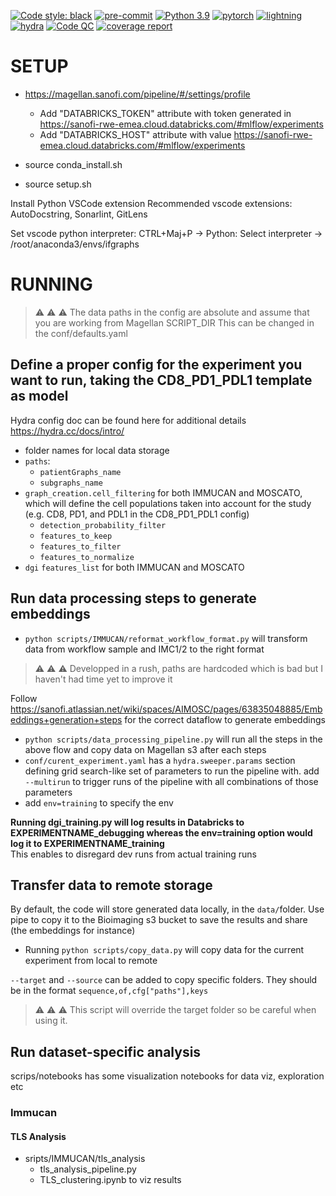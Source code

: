 [![Code style: black](https://img.shields.io/badge/code%20style-black-000000.svg)](https://github.com/psf/black)
[![pre-commit](https://img.shields.io/badge/pre--commit-enabled-brightgreen?logo=pre-commit&logoColor=white)](https://github.com/pre-commit/pre-commit)
[![Python 3.9](https://img.shields.io/badge/python-3.9-blue.svg)](https://www.python.org/downloads/release/python-390/)
[![pytorch](https://img.shields.io/badge/PyTorch_1.11+-ee4c2c?logo=pytorch&logoColor=white)](https://pytorch.org/get-started/locally/)
[![lightning](https://img.shields.io/badge/-Lightning_1.6+-792ee5?logo=pytorchlightning&logoColor=white)](https://pytorchlightning.ai/)
[![hydra](https://img.shields.io/badge/Config-Hydra_1.2-89b8cd)](https://hydra.cc/)
[![Code QC](https://github.com/Sanofi-GitHub/aida-imaging-graphanalysis/actions/workflows/on-push.yaml/badge.svg)](https://github.com/Sanofi-GitHub/aida-imaging-graphanalysis/actions/workflows/on-push.yaml)
[![coverage report](https://magellan-git.sanofi.com/root/ifgraphanalysis/badges/master/coverage.svg)](https://magellan-git.sanofi.com/root/ifgraphanalysis/commits/master)
# SETUP
- https://magellan.sanofi.com/pipeline/#/settings/profile 
  - Add "DATABRICKS_TOKEN" attribute with token generated in https://sanofi-rwe-emea.cloud.databricks.com/#mlflow/experiments
  - Add "DATABRICKS_HOST" attribute with value https://sanofi-rwe-emea.cloud.databricks.com/#mlflow/experiments

- source conda_install.sh
- source setup.sh

Install Python VSCode extension
Recommended vscode extensions: AutoDocstring, Sonarlint, GitLens

Set vscode python interpreter: CTRL+Maj+P -> Python: Select interpreter -> /root/anaconda3/envs/ifgraphs

# RUNNING

> :warning: :warning: :warning: The data paths in the config are absolute and assume that you are working from Magellan SCRIPT_DIR
> This can be changed in the conf/defaults.yaml


## Define a proper config for the experiment you want to run, taking the CD8_PD1_PDL1 template as model
Hydra config doc can be found here for additional details https://hydra.cc/docs/intro/
- folder names for local data storage
- `paths`:
    - `patientGraphs_name`
    - `subgraphs_name`
- `graph_creation.cell_filtering` for both IMMUCAN and MOSCATO, which will define the cell populations taken into account for the study (e.g. CD8, PD1, and PDL1 in the CD8_PD1_PDL1 config)
    - `detection_probability_filter`
    - `features_to_keep`
    - `features_to_filter`
    - `features_to_normalize`
- `dgi` `features_list` for both IMMUCAN and MOSCATO

## Run data processing steps to generate embeddings
- ```python scripts/IMMUCAN/reformat_workflow_format.py``` will transform data from workflow sample and IMC1/2 to the right format
>  :warning: :warning: :warning: Developped in a rush, paths are hardcoded which is bad but I haven't had time yet to improve it

Follow https://sanofi.atlassian.net/wiki/spaces/AIMOSC/pages/63835048885/Embeddings+generation+steps for the correct dataflow to generate embeddings
- ```python scripts/data_processing_pipeline.py``` will run all the steps in the above flow and copy data on Magellan s3 after each steps
- ```conf/curent_experiment.yaml``` has a ```hydra.sweeper.params``` section defining grid search-like set of parameters to run the pipeline with. add ```--multirun``` to trigger runs of the pipeline with all combinations of those parameters
- add ```env=training``` to specify the env  

**Running dgi_training.py will log results in Databricks to EXPERIMENTNAME_debugging whereas the env=training option would log it to EXPERIMENTNAME_training**  
This enables to disregard dev runs from actual training runs
## Transfer data to remote storage
By default, the code will store generated data locally, in the `data/`folder. Use pipe to copy it to the Bioimaging s3 bucket to save the results and share (the embeddings for instance)  

- Running ```python scripts/copy_data.py``` will copy data for the current experiment from local to remote  

```--target``` and ```--source``` can be added to copy specific folders. They should be in the format ```sequence,of,cfg["paths"],keys``` 

>  :warning: :warning: :warning: This script will override the target folder so be careful when using it. 

## Run dataset-specific analysis
scrips/notebooks has some visualization notebooks for data viz, exploration etc
### Immucan
#### TLS Analysis
  - sripts/IMMUCAN/tls_analysis
    - tls_analysis_pipeline.py
    - TLS_clustering.ipynb to viz results
